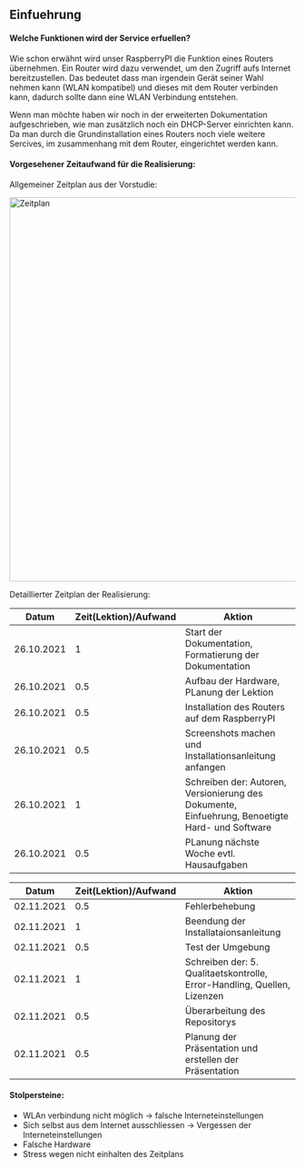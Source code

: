 ## Einfuehrung

#### Welche Funktionen wird der Service erfuellen? 
Wie schon erwähnt wird unser RaspberryPI die Funktion eines Routers übernehmen. 
Ein Router wird dazu verwendet, um den Zugriff aufs Internet bereitzustellen. Das bedeutet dass man irgendein Gerät seiner Wahl nehmen kann (WLAN kompatibel) und dieses mit dem Router verbinden kann, dadurch sollte dann eine WLAN Verbindung entstehen. 

Wenn man möchte haben wir noch in der erweiterten Dokumentation aufgeschrieben, wie man zusätzlich noch ein DHCP-Server einrichten kann. Da man durch die Grundinstallation eines Routers noch viele weitere Sercives, im zusammenhang mit dem Router, eingerichtet werden kann. 

#### Vorgesehener Zeitaufwand für die Realisierung: 
Allgemeiner Zeitplan aus der Vorstudie: 

<img width="677" alt="Zeitplan" src="https://user-images.githubusercontent.com/89446428/139805967-a75196fa-7aa7-4e87-b058-ef8447262d7f.PNG">

Detaillierter Zeitplan der Realisierung: 

|**Datum**|**Zeit(Lektion)/Aufwand**|**Aktion**
|-----------|-----------------|--------------
|26.10.2021 |1|Start der Dokumentation, Formatierung der Dokumentation
|   26.10.2021  |  0.5 |Aufbau der Hardware, PLanung der Lektion
| 26.10.2021|0.5|Installation des Routers auf dem RaspberryPI
| 26.10.2021|0.5|Screenshots machen und Installationsanleitung anfangen 
|26.10.2021|1|Schreiben der: Autoren, Versionierung des Dokumente, Einfuehrung, Benoetigte Hard- und Software
|26.10.2021|0.5| PLanung nächste Woche evtl. Hausaufgaben



|**Datum**|**Zeit(Lektion)/Aufwand**|**Aktion**
|-----------|-----------------|--------------
|02.11.2021 |0.5|Fehlerbehebung
| 02.11.2021  | 1|Beendung der Installataionsanleitung 
| 02.11.2021|0.5|Test der Umgebung
| 02.11.2021|1|Schreiben der: 5. Qualitaetskontrolle, Error-Handling, Quellen, Lizenzen
|02.11.2021|0.5|Überarbeitung des Repositorys 
|02.11.2021|0.5| Planung der Präsentation und erstellen der Präsentation


#### Stolpersteine: 
- WLAn verbindung nicht möglich -> falsche Interneteinstellungen 
- Sich selbst aus dem Internet ausschliessen -> Vergessen der Interneteinstellungen 
- Falsche Hardware
- Stress wegen nicht einhalten des Zeitplans
